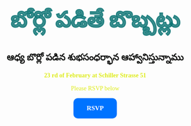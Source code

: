 <html lang="en">
<head>
    <meta charset="UTF-8">
    <meta name="viewport" content="width=device-width, initial-scale=1.0">
    <style>
        body { font-family: 'Sacramento',cursive; text-align: center;
        background-image: url("WhatsApp Image 2025-02-20 at 11.08.03 PM.jpeg"); 
    background-size: contain; 
    background-position: center; 
    background-repeat: no-repeat; 
    background-attachment: fixed; 
    }
        .container { max-width: 600px; margin: auto; padding: 20px; }
        button { font-family: 'Pacifico',cursive; background-color: #0080ff; color: rgb(15, 14, 14); padding: 10px 15px; cursor: pointer; }
        h1{color:#24c26e; animation:  infinite alternate}
        p{color:#ddeb17}
        h2{color:#121212; animation: glow 2s  infinite alternate}
        @keyframes glow {
    0% { text-shadow: 0 0 5px #fff; }
    50% { text-shadow: 0 0 20px #8bff6b; }
    100% { text-shadow: 0 0 5px #fff; }
}
@keyframes glow-button {
            0% {
                box-shadow: 0 0 10px #0ff;
            }
            100% {
                box-shadow: 0 0 20px #0ff, 0 0 40px #0ff;
            }
        }
.glow-btn {
            font-size: 15px;
            font-weight: bold;
            color: white;
            background: rgb(0, 115, 255);
            border: none;
            padding: 15px 30px;
            border-radius: 10px;
            cursor: pointer;
            transition: 0.3s;
            animation:  infinite alternate;
        }
        .glow-btn:hover {
            background: #0059ff4e;   
        }
        .outlined-text {
            font-size: 50px;
            font-weight: bold;
            color: rgba(7, 113, 113, 0.804); /* Text color */
            -webkit-text-stroke: 2px; /* Outline color and thickness */
        }
    </style>
</head>
<body>
    <div class="container">
        <h1 class="outlined-text" >బోర్లో పడితే బొబ్బట్లు</h1>
        <h2><strong>ఆధ్య బొర్లో పడిన శుభసంధర్భాన ఆహ్వానిస్తున్నాము</strong></h2> <p><strong>23 rd of February at</strong>  <b>Schiller Strasse 51</b></p>
        <p>Please RSVP below</p>
        <a href="https://docs.google.com/forms/d/e/1FAIpQLSc9lT16dlOYTGZ_0cnxbb-8d1pfdOlPzIZid5nsRE0iOZwiog/viewform?usp=dialog" target="_blank">
            <button class="btn glow-btn">RSVP</button>
        </a>
    </div>
</body>
</html>
   
